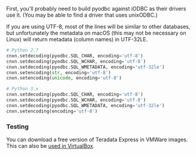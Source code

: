 First, you'll probably need to build pyodbc against iODBC as their drivers use it.  (You may be able to find a driver that uses unixODBC.)

If you are using UTF-8, most of the lines will be similar to other databases, but unfortunately the metadata on macOS (this may not be necessary on Linux) will return metadata (column names) in UTF-32LE.

```python
# Python 2.7
cnxn.setdecoding(pyodbc.SQL_CHAR, encoding='utf-8')
cnxn.setdecoding(pyodbc.SQL_WCHAR, encoding='utf-8')
cnxn.setdecoding(pyodbc.SQL_WMETADATA, encoding='utf-32le')
cnxn.setencoding(str, encoding='utf-8')
cnxn.setencoding(unicode, encoding='utf-8')

# Python 3.x
cnxn.setdecoding(pyodbc.SQL_CHAR, encoding='utf-8')
cnxn.setdecoding(pyodbc.SQL_WCHAR, encoding='utf-8')
cnxn.setdecoding(pyodbc.SQL_WMETADATA, encoding='utf-32le')
cnxn.setencoding(encoding='utf-8')
```


### Testing

You can download a free version of Teradata Express in VMWare images.  This can also be [used in VirtualBox](http://techathlon.com/how-to-run-a-vmdk-file-in-oracle-virtualbox/).